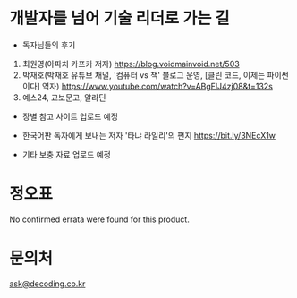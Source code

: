 # 개발자를 넘어 기술 리더로 가는 길

* 독자님들의 후기 
1. 최원영(아파치 카프카 저자)
   https://blog.voidmainvoid.net/503
2. 박재호(박재호 유튜브 채널, '컴퓨터 vs 책' 블로그 운영, [클린 코드, 이제는 파이썬이다] 역자)
   https://www.youtube.com/watch?v=ABgFlJ4zj08&t=132s
3. 예스24, 교보문고, 알라딘
    
 
* 장별 참고 사이트 
업로드 예정 

* 한국어판 독자에게 보내는 저자 '타냐 라일리'의 편지 
https://bit.ly/3NEcX1w

* 기타 보충 자료 
업로드 예정 

# 정오표 
No confirmed errata were found for this product.

# 문의처 
ask@decoding.co.kr 
